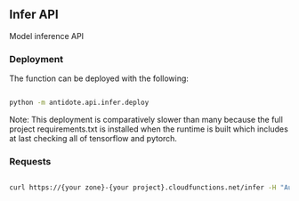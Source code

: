 ## Infer API

Model inference API

### Deployment

The function can be deployed with the following:

```bash

python -m antidote.api.infer.deploy

```

Note: This deployment is comparatively slower than many because the full project requirements.txt is installed when the runtime is built which includes at last checking all of tensorflow and pytorch.

### Requests

```bash

curl https://{your zone}-{your project}.cloudfunctions.net/infer -H "Authorization: bearer $(gcloud auth print-identity-token)"

```
